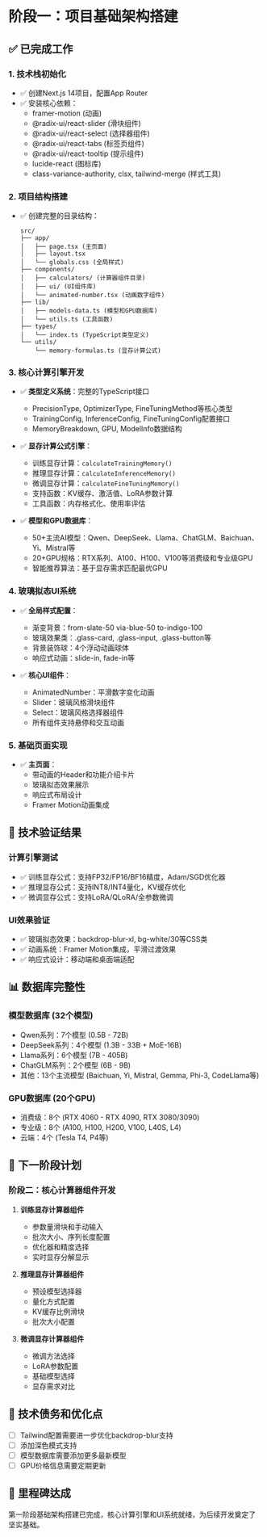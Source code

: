 # 阶段一：项目基础架构搭建

## ✅ 已完成工作

### 1. 技术栈初始化
- ✅ 创建Next.js 14项目，配置App Router
- ✅ 安装核心依赖：
  - framer-motion (动画)
  - @radix-ui/react-slider (滑块组件)
  - @radix-ui/react-select (选择器组件)
  - @radix-ui/react-tabs (标签页组件)
  - @radix-ui/react-tooltip (提示组件)
  - lucide-react (图标库)
  - class-variance-authority, clsx, tailwind-merge (样式工具)

### 2. 项目结构搭建
- ✅ 创建完整的目录结构：
  ```
  src/
  ├── app/
  │   ├── page.tsx (主页面)
  │   ├── layout.tsx  
  │   └── globals.css (全局样式)
  ├── components/
  │   ├── calculators/ (计算器组件目录)
  │   ├── ui/ (UI组件库)
  │   └── animated-number.tsx (动画数字组件)
  ├── lib/
  │   ├── models-data.ts (模型和GPU数据库)
  │   └── utils.ts (工具函数)
  ├── types/
  │   └── index.ts (TypeScript类型定义)
  └── utils/
      └── memory-formulas.ts (显存计算公式)
  ```

### 3. 核心计算引擎开发
- ✅ **类型定义系统**：完整的TypeScript接口
  - PrecisionType, OptimizerType, FineTuningMethod等核心类型
  - TrainingConfig, InferenceConfig, FineTuningConfig配置接口
  - MemoryBreakdown, GPU, ModelInfo数据结构

- ✅ **显存计算公式引擎**：
  - 训练显存计算：`calculateTrainingMemory()`
  - 推理显存计算：`calculateInferenceMemory()`  
  - 微调显存计算：`calculateFineTuningMemory()`
  - 支持函数：KV缓存、激活值、LoRA参数计算
  - 工具函数：内存格式化、使用率评估

- ✅ **模型和GPU数据库**：
  - 50+主流AI模型：Qwen、DeepSeek、Llama、ChatGLM、Baichuan、Yi、Mistral等
  - 20+GPU规格：RTX系列、A100、H100、V100等消费级和专业级GPU
  - 智能推荐算法：基于显存需求匹配最优GPU

### 4. 玻璃拟态UI系统
- ✅ **全局样式配置**：
  - 渐变背景：from-slate-50 via-blue-50 to-indigo-100
  - 玻璃效果类：.glass-card, .glass-input, .glass-button等
  - 背景装饰球：4个浮动动画球体
  - 响应式动画：slide-in, fade-in等

- ✅ **核心UI组件**：
  - AnimatedNumber：平滑数字变化动画
  - Slider：玻璃风格滑块组件
  - Select：玻璃风格选择器组件
  - 所有组件支持悬停和交互动画

### 5. 基础页面实现
- ✅ **主页面**：
  - 带动画的Header和功能介绍卡片
  - 玻璃拟态效果展示
  - 响应式布局设计
  - Framer Motion动画集成

## 🎯 技术验证结果

### 计算引擎测试
- ✅ 训练显存公式：支持FP32/FP16/BF16精度，Adam/SGD优化器
- ✅ 推理显存公式：支持INT8/INT4量化，KV缓存优化
- ✅ 微调显存公式：支持LoRA/QLoRA/全参数微调

### UI效果验证
- ✅ 玻璃拟态效果：backdrop-blur-xl, bg-white/30等CSS类
- ✅ 动画系统：Framer Motion集成，平滑过渡效果
- ✅ 响应式设计：移动端和桌面端适配

## 📊 数据库完整性

### 模型数据库 (32个模型)
- Qwen系列：7个模型 (0.5B - 72B)
- DeepSeek系列：4个模型 (1.3B - 33B + MoE-16B)
- Llama系列：6个模型 (7B - 405B)
- ChatGLM系列：2个模型 (6B - 9B)
- 其他：13个主流模型 (Baichuan, Yi, Mistral, Gemma, Phi-3, CodeLlama等)

### GPU数据库 (20个GPU)
- 消费级：8个 (RTX 4060 - RTX 4090, RTX 3080/3090)
- 专业级：8个 (A100, H100, H200, V100, L40S, L4)
- 云端：4个 (Tesla T4, P4等)

## 🔄 下一阶段计划

### 阶段二：核心计算器组件开发
1. **训练显存计算器组件**
   - 参数量滑块和手动输入
   - 批次大小、序列长度配置
   - 优化器和精度选择
   - 实时显存分解显示

2. **推理显存计算器组件**
   - 预设模型选择器
   - 量化方式配置
   - KV缓存比例滑块
   - 批次大小配置

3. **微调显存计算器组件**
   - 微调方法选择
   - LoRA参数配置
   - 基础模型选择
   - 显存需求对比

## 📝 技术债务和优化点
- [ ] Tailwind配置需要进一步优化backdrop-blur支持
- [ ] 添加深色模式支持
- [ ] 模型数据库需要添加更多最新模型
- [ ] GPU价格信息需要定期更新

## 🎉 里程碑达成
第一阶段基础架构搭建已完成，核心计算引擎和UI系统就绪，为后续开发奠定了坚实基础。 